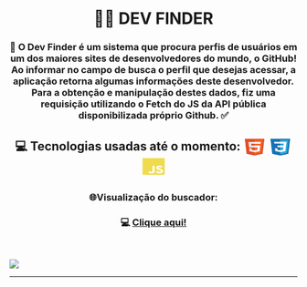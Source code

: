 <h1 align="center"> 👨‍💻 DEV FINDER</h1>
<h3 align="center"> 🚀 O Dev Finder é um sistema que procura perfis de usuários em um dos maiores sites de desenvolvedores do mundo, o GitHub!
Ao informar no campo de busca o perfil que desejas acessar, a aplicação retorna algumas informações deste desenvolvedor.
Para a obtenção e manipulação destes dados, fiz uma requisição utilizando o Fetch do JS da API pública disponibilizada próprio Github. ✅ </h3>


<h2 align ="center"> 💻 Tecnologias usadas até o momento: </h2: <br> 
<img align="center" height="30" width="40" src="https://raw.githubusercontent.com/devicons/devicon/master/icons/html5/html5-original.svg">
<img align="center" height="30" width="40" src="https://raw.githubusercontent.com/devicons/devicon/master/icons/css3/css3-original.svg">
<img align="center" height="30" width="40" src="https://raw.githubusercontent.com/devicons/devicon/master/icons/javascript/javascript-plain.svg">

 

## <h3 align ="center"> 🌐Visualização do <b>buscador<b>:
 <h3 align ="center"> 💻 <a href="https://yurigabrielr.github.io/dev-finder/" target="_blank"> Clique aqui! </a> </h3> </br>
 
 

 <img align="center" height="auto" width="1000px" src="https://user-images.githubusercontent.com/94508908/233764092-2c438256-4271-4aa5-85a3-eaeb4c560d5a.gif"> </br>
 




---

